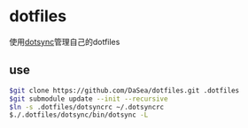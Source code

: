 # dotfiles

使用[dotsync](https://github.com/dotphiles/dotsync)管理自己的dotfiles

## use
```bash
$git clone https://github.com/DaSea/dotfiles.git .dotfiles
$git submodule update --init --recursive
$ln -s .dotfiles/dotsyncrc ~/.dotsyncrc
$./.dotfiles/dotsync/bin/dotsync -L
```
